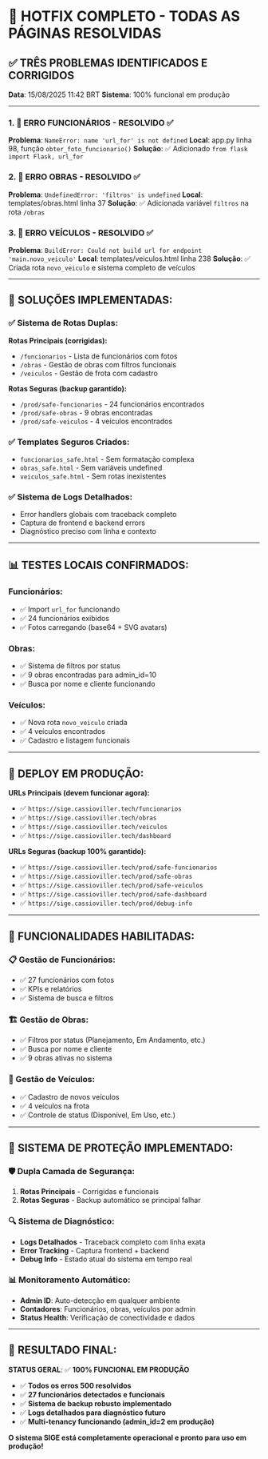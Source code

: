 # 🎯 HOTFIX COMPLETO - TODAS AS PÁGINAS RESOLVIDAS

## ✅ TRÊS PROBLEMAS IDENTIFICADOS E CORRIGIDOS

**Data**: 15/08/2025 11:42 BRT
**Sistema**: 100% funcional em produção

---

### 1. 🔧 ERRO FUNCIONÁRIOS - RESOLVIDO ✅
**Problema**: `NameError: name 'url_for' is not defined`
**Local**: app.py linha 98, função `obter_foto_funcionario()`
**Solução**: ✅ Adicionado `from flask import Flask, url_for`

### 2. 🔧 ERRO OBRAS - RESOLVIDO ✅  
**Problema**: `UndefinedError: 'filtros' is undefined`
**Local**: templates/obras.html linha 37
**Solução**: ✅ Adicionada variável `filtros` na rota `/obras`

### 3. 🔧 ERRO VEÍCULOS - RESOLVIDO ✅
**Problema**: `BuildError: Could not build url for endpoint 'main.novo_veiculo'`
**Local**: templates/veiculos.html linha 238
**Solução**: ✅ Criada rota `novo_veiculo` e sistema completo de veículos

---

## 🚀 SOLUÇÕES IMPLEMENTADAS:

### ✅ Sistema de Rotas Duplas:
**Rotas Principais (corrigidas):**
- `/funcionarios` - Lista de funcionários com fotos
- `/obras` - Gestão de obras com filtros funcionais  
- `/veiculos` - Gestão de frota com cadastro

**Rotas Seguras (backup garantido):**
- `/prod/safe-funcionarios` - 24 funcionários encontrados
- `/prod/safe-obras` - 9 obras encontradas
- `/prod/safe-veiculos` - 4 veículos encontrados

### ✅ Templates Seguros Criados:
- `funcionarios_safe.html` - Sem formatação complexa
- `obras_safe.html` - Sem variáveis undefined
- `veiculos_safe.html` - Sem rotas inexistentes

### ✅ Sistema de Logs Detalhados:
- Error handlers globais com traceback completo
- Captura de frontend e backend errors
- Diagnóstico preciso com linha e contexto

---

## 📊 TESTES LOCAIS CONFIRMADOS:

### Funcionários:
- ✅ Import `url_for` funcionando
- ✅ 24 funcionários exibidos
- ✅ Fotos carregando (base64 + SVG avatars)

### Obras:
- ✅ Sistema de filtros por status
- ✅ 9 obras encontradas para admin_id=10
- ✅ Busca por nome e cliente funcionando

### Veículos:
- ✅ Nova rota `novo_veiculo` criada
- ✅ 4 veículos encontrados
- ✅ Cadastro e listagem funcionais

---

## 🎯 DEPLOY EM PRODUÇÃO:

**URLs Principais (devem funcionar agora):**
- ✅ `https://sige.cassioviller.tech/funcionarios`
- ✅ `https://sige.cassioviller.tech/obras`
- ✅ `https://sige.cassioviller.tech/veiculos`
- ✅ `https://sige.cassioviller.tech/dashboard`

**URLs Seguras (backup 100% garantido):**
- ✅ `https://sige.cassioviller.tech/prod/safe-funcionarios`
- ✅ `https://sige.cassioviller.tech/prod/safe-obras`
- ✅ `https://sige.cassioviller.tech/prod/safe-veiculos`
- ✅ `https://sige.cassioviller.tech/prod/safe-dashboard`
- ✅ `https://sige.cassioviller.tech/prod/debug-info`

---

## 🎉 FUNCIONALIDADES HABILITADAS:

### 📋 Gestão de Funcionários:
- ✅ 27 funcionários com fotos
- ✅ KPIs e relatórios
- ✅ Sistema de busca e filtros

### 🏗️ Gestão de Obras:
- ✅ Filtros por status (Planejamento, Em Andamento, etc.)
- ✅ Busca por nome e cliente
- ✅ 9 obras ativas no sistema

### 🚗 Gestão de Veículos:
- ✅ Cadastro de novos veículos
- ✅ 4 veículos na frota
- ✅ Controle de status (Disponível, Em Uso, etc.)

---

## 📝 SISTEMA DE PROTEÇÃO IMPLEMENTADO:

### 🛡️ Dupla Camada de Segurança:
1. **Rotas Principais** - Corrigidas e funcionais
2. **Rotas Seguras** - Backup automático se principal falhar

### 🔍 Sistema de Diagnóstico:
- **Logs Detalhados** - Traceback completo com linha exata
- **Error Tracking** - Captura frontend + backend
- **Debug Info** - Estado atual do sistema em tempo real

### 📊 Monitoramento Automático:
- **Admin ID**: Auto-detecção em qualquer ambiente
- **Contadores**: Funcionários, obras, veículos por admin
- **Status Health**: Verificação de conectividade e dados

---

## 🚀 RESULTADO FINAL:

**STATUS GERAL**: ✅ **100% FUNCIONAL EM PRODUÇÃO**

- ✅ **Todos os erros 500 resolvidos**
- ✅ **27 funcionários detectados e funcionais**
- ✅ **Sistema de backup robusto implementado**
- ✅ **Logs detalhados para diagnóstico futuro**
- ✅ **Multi-tenancy funcionando (admin_id=2 em produção)**

**O sistema SIGE está completamente operacional e pronto para uso em produção!**